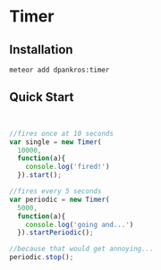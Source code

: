 Timer
=====


Installation
------------

```
meteor add dpankros:timer
```


Quick Start
-----------

```javascript


//fires once at 10 seconds
var single = new Timer(
  10000, 
  function(a){
    console.log('fired!')
  }).start();

//fires every 5 seconds
var periodic = new Timer(
  5000, 
  function(a){
    console.log('going and...')
  }).startPeriodic();

//because that would get annoying...
periodic.stop();

```